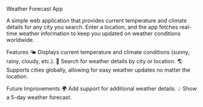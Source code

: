 Weather Forecast App

A simple web application that provides current temperature and climate details for any city you search. Enter a location, and the app fetches real-time weather information to keep you updated on weather conditions worldwide.

Features
🌤️ Displays current temperature and climate conditions (sunny, rainy, cloudy, etc.).
📍 Search for weather details by city or location.
🌎 Supports cities globally, allowing for easy weather updates no matter the location.

Future Improvements
🌍 Add support for additional weather details.
💡 Show a 5-day weather forecast.
